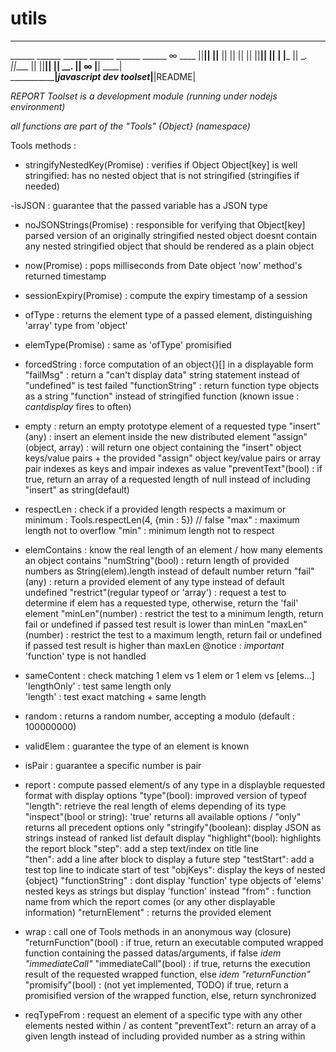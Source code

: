 # utils
____________________________________________________________________________
______     ______    ______    ______    ______    ______           ∞  ____
||__||     ||__      ||  ||    ||  ||    ||__||      ||             |  |___
|| \__.    ||____    ||        ||__||    || \__.     ||     ∞    |__|  ____|      
___________________________|*javascript dev toolset*|________________|README|


*REPORT Toolset is a development module (running under nodejs environment)*

*all functions are part of the "Tools" {Object} (namespace)*

Tools methods :

  - stringifyNestedKey(Promise) : verifies if Object Object[key] is well stringified: has no nested object that is not stringified (stringifies if needed) 
  
  -isJSON : guarantee that the passed variable has a JSON type
  
  - noJSONStrings(Promise) : responsible for verifying that Object[key] parsed version of an originally stringified nested object doesnt contain any nested stringified object that should be rendered as a plain object
  
  - now(Promise) : pops milliseconds from Date object 'now' method's returned timestamp 
  
  - sessionExpiry(Promise) : compute the expiry timestamp of a session 
  
  - ofType : returns the element type of a passed element, distinguishing 'array' type from 'object'
  
  - elemType(Promise) : same as 'ofType' promisified
  
  - forcedString : force computation of an object{}[] in a displayable form
     "failMsg" : return a "can't display data" string statement instead of "undefined" is test failed
     "functionString" : return function type objects as a string "function" instead of stringified function
     (known issue : *cantdisplay* fires to often)
     
  - empty : return an empty prototype element of a requested type
      "insert"(any) : insert an element inside the new distributed element
      "assign"(object, array) : will return one object containing the "insert" object keys/value pairs 
            + the provided "assign" object key/value pairs or array pair indexes as keys and impair indexes as value 
      "preventText"(bool) : if true, return an array of a requested length of null instead of including "insert" 
                            as string(default)
      
      
  - respectLen : check if a provided length respects a maximum or minimum : Tools.respectLen(4, {min : 5})  // false
        "max" : maximum length not to overflow
        "min" : minimum length not to respect
        
  - elemContains : know the real length of an element / how many elements an object contains
        "numString"(bool) : return length of provided numbers as String(elem).length instead of default number return
        "fail"(any) : return a provided element of any type instead of default undefined 
        "restrict"(regular typeof or 'array') : request a test to determine if elem has a requested type, otherwise, return 
                  the 'fail' element 
        "minLen"(number) : restrict the test to a minimum length, return fail or undefined if passed test result is lower 
                          than minLen
        "maxLen"(number) : restrict the test to a maximum length, return fail or undefined if passed test result is higher 
                          than maxLen
        @notice : *important* 'function' type is not handled
        
  
  - sameContent : check matching 1 elem vs 1 elem or 1 elem vs [elems...]
        'lengthOnly' : test same length only   
        'length' : test exact matching + same length
  
  - random : returns a random number, accepting a modulo (default : 100000000)
  
  - validElem : guarantee the type of an element is known
  
  - isPair : guarantee a specific number is pair 
  
  - report : compute passed element/s of any type in a displayble requested format with display options 
     "type"(bool): improved version of typeof
     "length": retrieve the real length of elems depending of its type
     "inspect"(bool or string): 'true' returns all available options / "only" returns all precedent options only
     "stringify"(boolean): display JSON as strings instead of ranked list default display
     "highlight"(bool): highlights the report block
     "step": add a step text/index on title line                             
     "then": add a line after block to display a future step
     "testStart": add a test top line to indicate start of test
     "objKeys": display the keys of nested {object}
     "functionString" : dont display 'function' type objects of 'elems' nested keys as strings but display 'function' instead
     "from" : function name from which the report comes (or any other displayable information)
     "returnElement" : returns the provided element
     
  - wrap : call one of Tools methods in an anonymous way (closure)
    "returnFunction"(bool) :  if true, return an executable computed wrapped function containing the passed datas/arguments, 
                              if  false *idem "immediateCall"*
     "immediateCall"(bool) : if true, returns the execution result of the requested wrapped function, 
                              else *idem "returnFunction"*
     "promisify"(bool) : (not yet implemented, TODO) if true, return a promisified version of the wrapped function, 
                        else, return synchronized
     
  - reqTypeFrom : request an element of a specific type with any other elements nested within / as content
      "preventText": return an array of a given length instead of including provided number as a string within
      
                  



 


